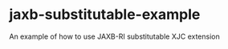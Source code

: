 jaxb-substitutable-example
==========================

An example of how to use JAXB-RI substitutable XJC extension
